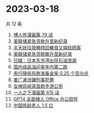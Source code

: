 # 2023-03-18

共 12 条

<!-- BEGIN -->
<!-- 最后更新时间 Sat Mar 18 2023 12:08:54 GMT+0800 (China Standard Time) -->

1. [博人传漫画第 79 话](https://www.zhihu.com/search?q=%E5%8D%9A%E4%BA%BA%E4%BC%A0%E6%BC%AB%E7%94%BB%E7%AC%AC%2079%20%E8%AF%9D)
1. [美联储紧急贷款升至新纪录](https://www.zhihu.com/search?q=%E7%BE%8E%E8%81%94%E5%82%A8%E7%B4%A7%E6%80%A5%E8%B4%B7%E6%AC%BE%E5%8D%87%E8%87%B3%E6%96%B0%E7%BA%AA%E5%BD%95)
1. [半天妖垃圾桶捞回餐食又端给顾客](https://www.zhihu.com/search?q=%E5%8D%8A%E5%A4%A9%E5%A6%96%E5%9E%83%E5%9C%BE%E6%A1%B6%E6%8D%9E%E5%9B%9E%E9%A4%90%E9%A3%9F%E5%8F%88%E7%AB%AF%E7%BB%99%E9%A1%BE%E5%AE%A2)
1. [美联储紧急贷款飙升至新纪录](https://www.zhihu.com/search?q=%E7%BE%8E%E8%81%94%E5%82%A8%E7%B4%A7%E6%80%A5%E8%B4%B7%E6%AC%BE%E9%A3%99%E5%8D%87%E8%87%B3%E6%96%B0%E7%BA%AA%E5%BD%95)
1. [日媒：日本东京湾出现石油泄漏](https://www.zhihu.com/search?q=%E6%97%A5%E5%AA%92%EF%BC%9A%E6%97%A5%E6%9C%AC%E4%B8%9C%E4%BA%AC%E6%B9%BE%E5%87%BA%E7%8E%B0%E7%9F%B3%E6%B2%B9%E6%B3%84%E6%BC%8F)
1. [国内成品油迎来年内第二跌](https://www.zhihu.com/search?q=%E5%9B%BD%E5%86%85%E6%88%90%E5%93%81%E6%B2%B9%E8%BF%8E%E6%9D%A5%E5%B9%B4%E5%86%85%E7%AC%AC%E4%BA%8C%E8%B7%8C)
1. [央行降低存款准备金率 0.25 个百分点](https://www.zhihu.com/search?q=%E5%A4%AE%E8%A1%8C%E9%99%8D%E4%BD%8E%E5%AD%98%E6%AC%BE%E5%87%86%E5%A4%87%E9%87%91%E7%8E%87%200.25%20%E4%B8%AA%E7%99%BE%E5%88%86%E7%82%B9)
1. [姜广涛涉嫌刑事犯罪](https://www.zhihu.com/search?q=%E5%A7%9C%E5%B9%BF%E6%B6%9B%E6%B6%89%E5%AB%8C%E5%88%91%E4%BA%8B%E7%8A%AF%E7%BD%AA)
1. [女神异闻录首款手游公布](https://www.zhihu.com/search?q=%E5%A5%B3%E7%A5%9E%E5%BC%82%E9%97%BB%E5%BD%95%E9%A6%96%E6%AC%BE%E6%89%8B%E6%B8%B8%E5%85%AC%E5%B8%83)
1. [一人之下漫画第 615 话](https://www.zhihu.com/search?q=%E4%B8%80%E4%BA%BA%E4%B9%8B%E4%B8%8B%E6%BC%AB%E7%94%BB%E7%AC%AC%20615%20%E8%AF%9D)
1. [GPT4 全面植入 Office 办公软件](https://www.zhihu.com/search?q=GPT4%20%E5%85%A8%E9%9D%A2%E6%A4%8D%E5%85%A5%20Office%20%E5%8A%9E%E5%85%AC%E8%BD%AF%E4%BB%B6)
1. [中国低龄老人 1.5 亿](https://www.zhihu.com/search?q=%E4%B8%AD%E5%9B%BD%E4%BD%8E%E9%BE%84%E8%80%81%E4%BA%BA%201.5%20%E4%BA%BF)

<!-- END -->
